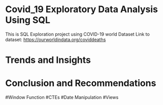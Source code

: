 # Covid_19 Exploratory Data Analysis Using SQL
This is SQL Exploration project using COVID-19 world Dataset 
Link to dataset: https://ourworldindata.org/coviddeaths

# Trends and Insights

# Conclusion and Recommendations

#Window Function #CTEs #Date Manipulation #Views
